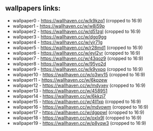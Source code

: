 ## wallpapers links:

* wallpaper0  - https://wallhaven.cc/w/k9kzq1 (cropped to 16:9)
* wallpaper1  - https://wallhaven.cc/w/w8j59p
* wallpaper2  - https://wallhaven.cc/w/d51zgl (cropped to 16:9)
* wallpaper3  - https://wallhaven.cc/w/dgo9gg
* wallpaper4  - https://wallhaven.cc/w/yjr71g
* wallpaper5  - https://wallhaven.cc/w/r28md1 (cropped to 16:9)
* wallpaper6  - https://wallhaven.cc/w/eyl2yr (cropped to 16:9)
* wallpaper7  - https://wallhaven.cc/w/43qoz9 (cropped to 16:9)
* wallpaper8  - https://wallhaven.cc/w/95yo2d
* wallpaper9  - https://wallhaven.cc/w/k9vxpq (cropped to 16:9)
* wallpaper10 - https://wallhaven.cc/w/o3wv15 (cropped to 16:9)
* wallpaper11 - https://wallhaven.cc/w/6kpzew
* wallpaper12 - https://wallhaven.cc/w/mdyxey (cropped to 16:9)
* wallpaper13 - https://wallhaven.cc/w/458951
* wallpaper14 - https://wallhaven.cc/w/6kkzj7
* wallpaper15 - https://wallhaven.cc/w/4ll1xp (cropped to 16:9)
* wallpaper16 - https://wallhaven.cc/w/mdvowm (cropped to 16:9)
* wallpaper17 - https://wallhaven.cc/w/dgppwl (cropped to 16:9)
* wallpaper18 - https://wallhaven.cc/w/oxlx9l (cropped to 16:9)
* wallpaper19 - https://wallhaven.cc/w/p8yqw3 (cropped to 16:9)
